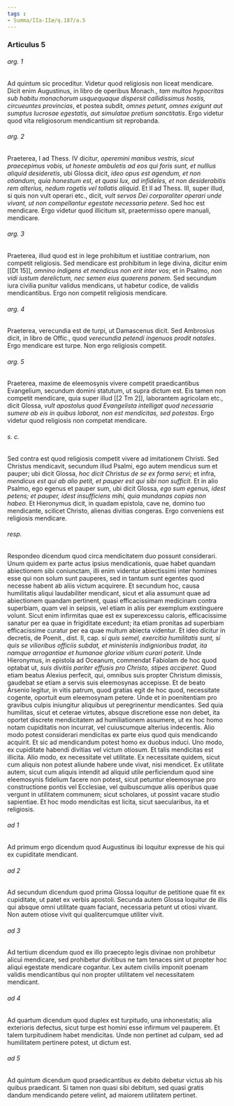 ```yaml
---
tags : 
- Summa/IIa-IIæ/q.187/a.5
---
```


### Articulus 5

###### arg. 1
Ad quintum sic proceditur. Videtur quod religiosis non liceat mendicare. Dicit enim Augustinus, in libro de operibus Monach., *tam multos hypocritas sub habitu monachorum usquequaque dispersit callidissimus hostis, circueuntes provincias*, et postea subdit, *omnes petunt, omnes exigunt aut sumptus lucrosae egestatis, aut simulatae pretium sanctitatis*. Ergo videtur quod vita religiosorum mendicantium sit reprobanda.

###### arg. 2
Praeterea, I ad Thess. IV dicitur, *operemini manibus vestris, sicut praecepimus vobis, ut honeste ambuletis ad eos qui foris sunt, et nullius aliquid desideretis*, ubi Glossa dicit, *ideo opus est agendum, et non otiandum, quia honestum est, et quasi lux, ad infideles, et non desiderabitis rem alterius, nedum rogetis vel tollatis aliquid*. Et II ad Thess. III, super illud, si quis non vult operari etc., dicit, *vult servos Dei corporaliter operari unde vivant, ut non compellantur egestate necessaria petere*. Sed hoc est mendicare. Ergo videtur quod illicitum sit, praetermisso opere manuali, mendicare.

###### arg. 3
Praeterea, illud quod est in lege prohibitum et iustitiae contrarium, non competit religiosis. Sed mendicare est prohibitum in lege divina, dicitur enim [[Dt 15]], *omnino indigens et mendicus non erit inter vos*; et in Psalmo, *non vidi iustum derelictum, nec semen eius quaerens panem*. Sed secundum iura civilia punitur validus mendicans, ut habetur codice, de validis mendicantibus. Ergo non competit religiosis mendicare.

###### arg. 4
Praeterea, verecundia est de turpi, ut Damascenus dicit. Sed Ambrosius dicit, in libro de Offic., quod *verecundia petendi ingenuos prodit natales*. Ergo mendicare est turpe. Non ergo religiosis competit.

###### arg. 5
Praeterea, maxime de eleemosynis vivere competit praedicantibus Evangelium, secundum domini statutum, ut supra dictum est. Eis tamen non competit mendicare, quia super illud [[2 Tm 2]], laborantem agricolam etc., dicit Glossa, *vult apostolus quod Evangelista intelligat quod necessaria sumere ab eis in quibus laborat, non est mendicitas, sed potestas*. Ergo videtur quod religiosis non competat mendicare.

###### s. c.
Sed contra est quod religiosis competit vivere ad imitationem Christi. Sed Christus mendicavit, secundum illud Psalmi, ego autem mendicus sum et pauper; ubi dicit Glossa, *hoc dicit Christus de se ex forma servi*; et infra, *mendicus est qui ab alio petit, et pauper est qui sibi non sufficit*. Et in alio Psalmo, ego egenus et pauper sum, ubi dicit Glossa, *ego sum egenus, idest petens; et pauper, idest insufficiens mihi, quia mundanas copias non habeo*. Et Hieronymus dicit, in quadam epistola, cave ne, domino tuo mendicante, scilicet Christo, alienas divitias congeras. Ergo conveniens est religiosis mendicare.

###### resp.
Respondeo dicendum quod circa mendicitatem duo possunt considerari. Unum quidem ex parte actus ipsius mendicationis, quae habet quandam abiectionem sibi coniunctam, illi enim videntur abiectissimi inter homines esse qui non solum sunt pauperes, sed in tantum sunt egentes quod necesse habent ab aliis victum acquirere. Et secundum hoc, causa humilitatis aliqui laudabiliter mendicant, sicut et alia assumunt quae ad abiectionem quandam pertinent, quasi efficacissimam medicinam contra superbiam, quam vel in seipsis, vel etiam in aliis per exemplum exstinguere volunt. Sicut enim infirmitas quae est ex superexcessu caloris, efficacissime sanatur per ea quae in frigiditate excedunt; ita etiam pronitas ad superbiam efficacissime curatur per ea quae multum abiecta videntur. Et ideo dicitur in decretis, de Poenit., dist. II, cap. *si quis semel, exercitia humilitatis sunt, si quis se vilioribus officiis subdat, et ministeriis indignioribus tradat, ita namque arrogantiae et humanae gloriae vitium curari poterit*. Unde Hieronymus, in epistola ad Oceanum, commendat Fabiolam de hoc quod optabat ut, *suis divitiis pariter effusis pro Christo, stipes acciperet*. Quod etiam beatus Alexius perfecit, qui, omnibus suis propter Christum dimissis, gaudebat se etiam a servis suis eleemosynas accepisse. Et de beato Arsenio legitur, in vitis patrum, quod gratias egit de hoc quod, necessitate cogente, oportuit eum eleemosynam petere. Unde et in poenitentiam pro gravibus culpis iniungitur aliquibus ut peregrinentur mendicantes. Sed quia humilitas, sicut et ceterae virtutes, absque discretione esse non debet, ita oportet discrete mendicitatem ad humiliationem assumere, ut ex hoc homo notam cupiditatis non incurrat, vel cuiuscumque alterius indecentis. Alio modo potest considerari mendicitas ex parte eius quod quis mendicando acquirit. Et sic ad mendicandum potest homo ex duobus induci. Uno modo, ex cupiditate habendi divitias vel victum otiosum. Et talis mendicitas est illicita. Alio modo, ex necessitate vel utilitate. Ex necessitate quidem, sicut cum aliquis non potest aliunde habere unde vivat, nisi mendicet. Ex utilitate autem, sicut cum aliquis intendit ad aliquid utile perficiendum quod sine eleemosynis fidelium facere non potest, sicut petuntur eleemosynae pro constructione pontis vel Ecclesiae, vel quibuscumque aliis operibus quae vergunt in utilitatem communem; sicut scholares, ut possint vacare studio sapientiae. Et hoc modo mendicitas est licita, sicut saecularibus, ita et religiosis.

###### ad 1
Ad primum ergo dicendum quod Augustinus ibi loquitur expresse de his qui ex cupiditate mendicant.

###### ad 2
Ad secundum dicendum quod prima Glossa loquitur de petitione quae fit ex cupiditate, ut patet ex verbis apostoli. Secunda autem Glossa loquitur de illis qui absque omni utilitate quam faciant, necessaria petunt ut otiosi vivant. Non autem otiose vivit qui qualitercumque utiliter vivit.

###### ad 3
Ad tertium dicendum quod ex illo praecepto legis divinae non prohibetur alicui mendicare, sed prohibetur divitibus ne tam tenaces sint ut propter hoc aliqui egestate mendicare cogantur. Lex autem civilis imponit poenam validis mendicantibus qui non propter utilitatem vel necessitatem mendicant.

###### ad 4
Ad quartum dicendum quod duplex est turpitudo, una inhonestatis; alia exterioris defectus, sicut turpe est homini esse infirmum vel pauperem. Et talem turpitudinem habet mendicitas. Unde non pertinet ad culpam, sed ad humilitatem pertinere potest, ut dictum est.

###### ad 5
Ad quintum dicendum quod praedicantibus ex debito debetur victus ab his quibus praedicant. Si tamen non quasi sibi debitum, sed quasi gratis dandum mendicando petere velint, ad maiorem utilitatem pertinet.

